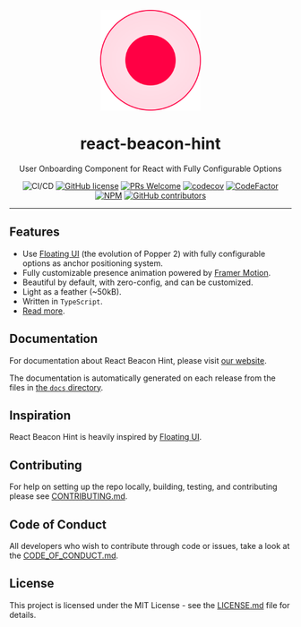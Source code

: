 <div align="center">
<p align="center">
    <img src="./images/beacon.svg" width="180" height="180"/>
</p>
<h1 align="center">react-beacon-hint</h1>
<p align="center">User Onboarding Component for React with Fully Configurable Options</p>

![CI/CD](https://github.com/moh3n9595/react-beacon-hint/actions/workflows/build.yml/badge.svg)
[![GitHub license](https://img.shields.io/badge/license-MIT-blue.svg)](https://github.com/moh3n9595/react-beacon-hint/blob/master/LICENSE)
[![PRs Welcome](https://img.shields.io/badge/PRs-welcome-orange.svg)](https://github.com/moh3n9595/react-beacon-hint/compare)
[![codecov](https://codecov.io/gh/moh3n9595/react-beacon-hint/branch/main/graph/badge.svg?token=4L1NNC592T)](https://codecov.io/gh/moh3n9595/react-beacon-hint) [![CodeFactor](https://www.codefactor.io/repository/github/moh3n9595/react-beacon-hint/badge)](https://www.codefactor.io/repository/github/moh3n9595/react-beacon-hint)
[![NPM](https://img.shields.io/npm/v/react-beacon-hint.svg)](https://www.npmjs.com/package/react-beacon-hint)
[![GitHub contributors](https://img.shields.io/github/contributors/moh3n9595/react-beacon-hint.svg)](https://GitHub.com/moh3n9595/react-beacon-hint/contributors/)

</div>
<hr />

## Features

- Use [Floating UI](https://floating-ui.com/) (the evolution of Popper 2) with fully configurable options as anchor positioning system.
- Fully customizable presence animation powered by [Framer Motion](https://www.framer.com/motion/).
- Beautiful by default, with zero-config, and can be customized.
- Light as a feather (~50kB).
- Written in `TypeScript`.
- [Read more](https://moh3n9595.github.io/react-beacon-hint).

## Documentation

For documentation about React Beacon Hint, please visit [our website](https://moh3n9595.github.io/react-beacon-hint).

The documentation is automatically generated on each release from the files in [the `docs` directory](docs).

<!-- ## Installation

```
yarn add @floating-ui/react framer-motion react-beacon-hint
```

or

```
npm i @floating-ui/react framer-motion react-beacon-hint
``` -->

## Inspiration

React Beacon Hint is heavily inspired by [Floating UI](https://floating-ui.com/).

## Contributing

For help on setting up the repo locally, building, testing, and contributing
please see [CONTRIBUTING.md](https://github.com/moh3n9595/react-beacon-hint/blob/master/CONTRIBUTING.md).

## Code of Conduct

All developers who wish to contribute through code or issues, take a look at the
[CODE_OF_CONDUCT.md](https://github.com/moh3n9595/react-beacon-hint/blob/master/CODE_OF_CONDUCT.md).

## License

This project is licensed under the MIT License - see the [LICENSE.md](https://github.com/moh3n9595/react-beacon-hint/blob/master/LICENSE) file for details.
